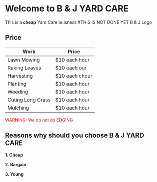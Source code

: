 # Welcome to B & J YARD CARE

This is a **cheap** Yard Care buisness
#THIS IS NOT DONE YET
B & J Logo
## Price 


 Work|Price
------------ | -------------
Lawn Mowing| $10 each hour
Raking Leaves | $10 each our
Harvesting|$10 each chour
Planting|$10 each hour
Weeding|$10 each hour
Cuting Long Grass|$10 each hour
Mulching|$10 each hour
                                                                       
<span style="color:red;">WARNING</span><span style="color:firebrick;">: We do not do EDGING</span>

## Reasons why should you choose B & J  YARD CARE ##
**1. Cheap**

**2. Bargain**

**3. Young**

